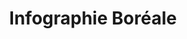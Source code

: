 ---
title: "Infographie Boréale"
url: /sainte-agathe-des-monts/infographie-boreale/
shop: Kopieren
---
